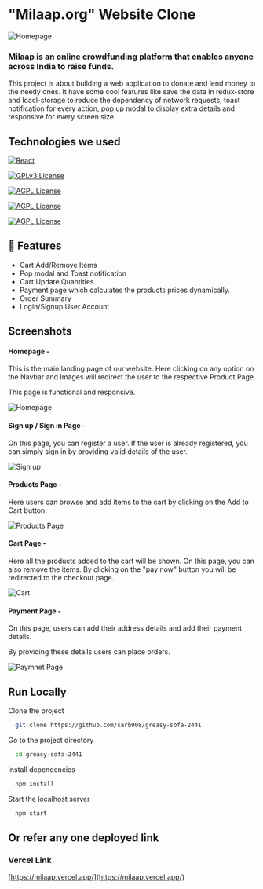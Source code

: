 # "Milaap.org" Website Clone

![Homepage ](https://github.com/sarb908/greasy-sofa-2441/blob/main/src/assets/milaap-screenshots/homePage.png?raw=true)

### Milaap is an online crowdfunding platform that enables anyone across India to raise funds.

This project is about building a web application to donate and lend money to the needy ones. It have some cool features like save the data in redux-store and loacl-storage to reduce the dependency of network requests, toast notification for every action, pop up modal to display extra details and responsive for every screen size.

## Technologies we used

[![React](<https://img.shields.io/badge/React_(17.0.2)-20232A?style=for-the-badge&logo=react&logoColor=61DAFB>)](https://reactjs.org/)

[![GPLv3 License](<https://img.shields.io/badge/Redux_(4.1.2)-593D88?style=for-the-badge&logo=redux&logoColor=white>)](https://redux.js.org/)

[![AGPL License](https://img.shields.io/badge/Chakra%20UI-3bc7bd?style=for-the-badge&logo=chakraui&logoColor=white)](https://chakra-ui.com/)

[![AGPL License](https://img.shields.io/badge/Rest_API-02303A?style=for-the-badge&logo=react-router&logoColor=white)](https://www.npmjs.com/package/json-server)

[![AGPL License](https://img.shields.io/badge/Styled-Component-orange)](https://styled-components.com/)

## 🚀 Features

- Cart Add/Remove Items
- Pop modal and Toast notification
- Cart Update Quantities
- Payment page which calculates the products prices dynamically.
- Order Summary
- Login/Signup User Account
<!-- ## 🚀 Our Team Members:-


- Ramesh [[LinkedIn Profile](https://www.linkedin.com/in/ramesh-mane-268a0014a/)]

- Shriram [[LinkedIn Profile](https://www.linkedin.com/in/shriram-deshpande-477590136/)]

- Sarbjot Singh [[LinkedIn Profile](https://www.linkedin.com/in/sarbjot-/)]

- shubham barore [[LinkedIn Profile](https://www.linkedin.com/in/shubham-barore-572738159)]

- Pratik Mate [[LinkedIn Profile](https://www.linkedin.com/in/pratik-mate-a6a62919b)]

- Thanigaivel Ambalavanan [[LinkedIn Profile](https://www.linkedin.com/in/thanigaivel-ambalavanan-3b4a30120/)] -->

## Screenshots

#### Homepage -

This is the main landing page of our website. Here clicking on any option on the Navbar and Images will redirect the user to the respective Product Page.

This page is functional and responsive.

![Homepage ](https://github.com/sarb908/greasy-sofa-2441/blob/main/src/assets/milaap-screenshots/homePage.png?raw=true)

#### Sign up / Sign in Page -

On this page, you can register a user. If the user is already registered, you can simply sign in by providing valid details of the user.

![Sign up](https://github.com/sarb908/greasy-sofa-2441/blob/main/src/assets/milaap-screenshots/signup.png?raw=true)

#### Products Page -

Here users can browse and add items to the cart by clicking on the Add to Cart button.

![Products Page](https://github.com/sarb908/greasy-sofa-2441/blob/main/src/assets/milaap-screenshots/productPage.png?raw=true)

#### Cart Page -

Here all the products added to the cart will be shown. On this page, you can also remove the items. By clicking on the "pay now" button you will be redirected to the checkout page.

![Cart](https://github.com/sarb908/greasy-sofa-2441/blob/main/src/assets/milaap-screenshots/cart.png?raw=true)

#### Payment Page -

On this page, users can add their address details and add their payment details.

By providing these details users can place orders.

![Paymnet Page](https://github.com/sarb908/greasy-sofa-2441/blob/main/src/assets/milaap-screenshots/payment.PNG?raw=true)

## Run Locally

Clone the project

```bash
  git clone https://github.com/sarb908/greasy-sofa-2441
```

Go to the project directory

```bash
  cd greasy-sofa-2441
```

Install dependencies

```bash
  npm install
```

Start the localhost server

```bash
  npm start
```

## Or refer any one deployed link

### Vercel Link

[https://milaap.vercel.app/](https://milaap.vercel.app/)
